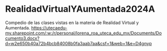 # RealidadVirtualYAumentada2024A
Compedio de las clases vistas en la materia de Realidad Virtual y Aumentada.
https://utecaedu-my.sharepoint.com/:w:/r/personal/lorena_roa_uteca_edu_mx/Documents/Documento3.docx?d=w2e650b40a72b4bcb84008b0fa3aab7aa&csf=1&web=1&e=D4gnyp
